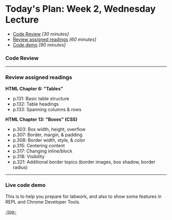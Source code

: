 <a id="top"></a>
# Today's Plan: Week 2, Wednesday Lecture

- [Code Review](#codereview) *[30 minutes]*
- [Review assigned readings](#readings) *[60 minutes]*
- [Code demo](#code) *[90 minutes]*

<a id="codereview"></a>
### Code Review

---

<a id="readings"></a>
### Review assigned readings

**HTML Chapter 6: "Tables"**

- p.131: Basic table structure
- p.132: Table headings
- p.133: Spanning columns & rows

**HTML Chapter 13: "Boxes" (CSS)**

- p.303: Box width, height, overflow
- p.307: Border, margin, & padding
- p.308: Border width, style, & color
- p.315: Centering content
- p.317: Changing inline/block
- p.318: Visibility
- p.321: Additional border topics (border images, box shadow, border radius)

---

<a id="code"></a>
### Live code demo

This is to help you prepare for labwork, and also to show some features in REPL and Chrome Developer Tools.

[-top-](#top)
